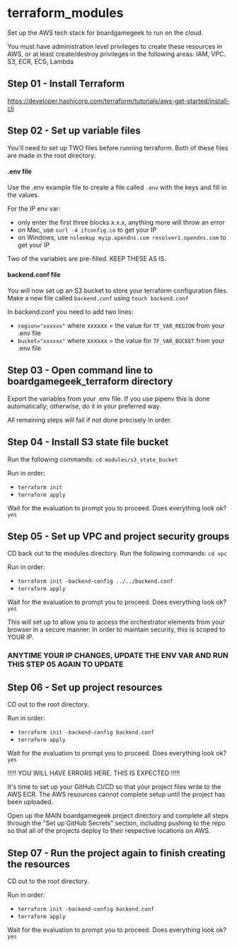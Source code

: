 # terraform_modules
Set up the AWS tech stack for boardgamegeek to run on the cloud.

You must have administration level privileges to create these resources in AWS, or at least create/destroy privileges in the following areas: IAM, VPC. S3, ECR, ECS, Lambda

## Step 01 - Install Terraform

https://developer.hashicorp.com/terraform/tutorials/aws-get-started/install-cli

## Step 02 - Set up variable files

You'll need to set up TWO files before running terraform. Both of these files are made in the root directory.

#### .env file

Use the .env example file to create a file called `.env` with the keys and fill in the values.

For the IP env var:
- only enter the first three blocks x.x.x, anything more will throw an error
- on Mac, use `curl -4 ifconfig.co` to get your IP
- on Windows, use `nslookup myip.opendns.com resolver1.opendns.com` to get your IP

Two of the variables are pre-filled. KEEP THESE AS IS.

#### backend.conf file

You will now set up an S3 bucket to store your terraform configuration files. 
Make a new file called `backend.conf` using `touch backend.conf`

In backend.conf you need to add two lines:

- `region="xxxxxx"` where xxxxxx = the value for `TF_VAR_REGION` from your .env file
- `bucket="xxxxxx"` where xxxxxx = the value for `TF_VAR_BUCKET` from your .env file

## Step 03 - Open command line to boardgamegeek_terraform directory

Export the variables from your .env file. If you use pipenv this is done automatically; otherwise, do it in your preferred way.

All remaining steps will fail if not done precisely in order.

## Step 04  - Install S3 state file bucket

Run the following commands:
`cd modules/s3_state_bucket`

Run in order:
- `terraform init`
- `terraform apply`

Wait for the evaluation to prompt you to proceed. Does everything look ok?
`yes`

## Step 05 - Set up VPC and project security groups

CD back out to the modules directory.
Run the following commands:
`cd vpc`

Run in order:
- `terraform init -backend-config ../../backend.conf`
- `terraform apply`

Wait for the evaluation to prompt you to proceed. Does everything look ok?
`yes`

This will set up to allow you to access the orchestrator elements from your browser in a secure manner. In order to maintain security, this is scoped to YOUR IP. 
### ANYTIME YOUR IP CHANGES, UPDATE THE ENV VAR AND RUN THIS STEP 05 AGAIN TO UPDATE

## Step 06 - Set up project resources

CD out to the root directory.

Run in order:
- `terraform init -backend-config backend.conf`
- `terraform apply`

Wait for the evaluation to prompt you to proceed. Does everything look ok?
`yes`

!!!!! YOU WILL HAVE ERRORS HERE. THIS IS EXPECTED !!!!!

It's time to set up your GitHub CI/CD so that your project files write to the AWS ECR. The AWS resources cannot complete setup until the project has been uploaded.

Open up the MAIN boardgamegeek project directory and complete all steps through the  "Set up GitHub Secrets" section, including pushing to the repo so that all of the projects deploy to their respective locations on AWS.

## Step 07 - Run the project again to finish creating the resources

CD out to the root directory.

Run in order:
- `terraform init -backend-config backend.conf`
- `terraform apply`

Wait for the evaluation to prompt you to proceed. Does everything look ok?
`yes`
